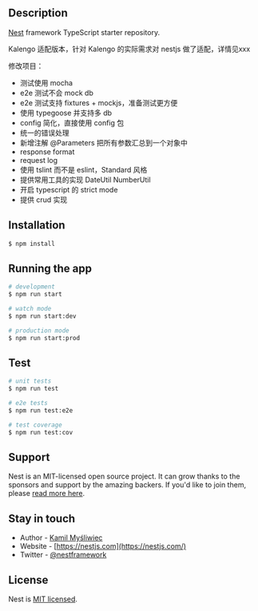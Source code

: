 ## Description

[Nest](https://github.com/nestjs/nest) framework TypeScript starter repository.

Kalengo 适配版本，针对 Kalengo 的实际需求对 nestjs 做了适配，详情见xxx

修改项目：
- 测试使用 mocha
- e2e 测试不会 mock db
- e2e 测试支持 fixtures + mockjs，准备测试更方便
- 使用 typegoose 并支持多 db
- config 简化，直接使用 config 包
- 统一的错误处理
- 新增注解 @Parameters 把所有参数汇总到一个对象中
- response format
- request log
- 使用 tslint 而不是 eslint，Standard 风格
- 提供常用工具的实现 DateUtil NumberUtil
- 开启 typescript 的 strict mode
- 提供 crud 实现

## Installation

```bash
$ npm install
```

## Running the app

```bash
# development
$ npm run start

# watch mode
$ npm run start:dev

# production mode
$ npm run start:prod
```

## Test

```bash
# unit tests
$ npm run test

# e2e tests
$ npm run test:e2e

# test coverage
$ npm run test:cov
```

## Support

Nest is an MIT-licensed open source project. It can grow thanks to the sponsors and support by the amazing backers. If you'd like to join them, please [read more here](https://docs.nestjs.com/support).

## Stay in touch

- Author - [Kamil Myśliwiec](https://twitter.com/kammysliwiec)
- Website - [https://nestjs.com](https://nestjs.com/)
- Twitter - [@nestframework](https://twitter.com/nestframework)

## License

  Nest is [MIT licensed](https://github.com/nestjs/nest/blob/master/LICENSE).
